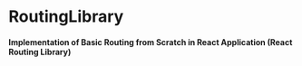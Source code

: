 # RoutingLibrary

#### Implementation of Basic Routing from Scratch in React Application (React Routing Library)
